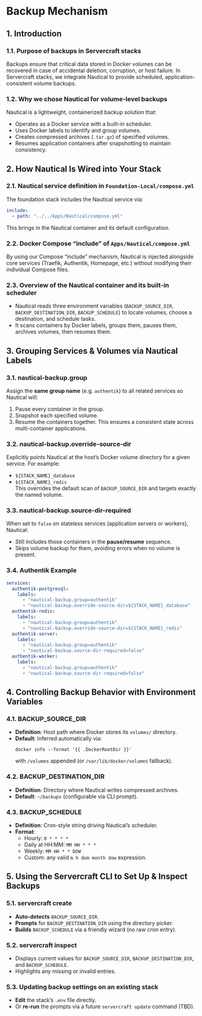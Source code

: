 # Backup Mechanism

## 1. Introduction

### 1.1. Purpose of backups in Servercraft stacks
Backups ensure that critical data stored in Docker volumes can be recovered in case of accidental deletion, corruption, or host failure. In Servercraft stacks, we integrate Nautical to provide scheduled, application-consistent volume backups.

### 1.2. Why we chose Nautical for volume-level backups
Nautical is a lightweight, containerized backup solution that:
- Operates as a Docker service with a built-in scheduler.
- Uses Docker labels to identify and group volumes.
- Creates compressed archives (`.tar.gz`) of specified volumes.
- Resumes application containers after snapshotting to maintain consistency.

## 2. How Nautical Is Wired into Your Stack

### 2.1. Nautical service definition in `Foundation-Local/compose.yml`
The foundation stack includes the Nautical service via:
```yaml
include:
  - path: "../../Apps/Nautical/compose.yml"
```
This brings in the Nautical container and its default configuration.

### 2.2. Docker Compose “include” of `Apps/Nautical/compose.yml`
By using our Compose “include” mechanism, Nautical is injected alongside core services (Traefik, Authentik, Homepage, etc.) without modifying their individual Compose files.

### 2.3. Overview of the Nautical container and its built-in scheduler
- Nautical reads three environment variables (`BACKUP_SOURCE_DIR`, `BACKUP_DESTINATION_DIR`, `BACKUP_SCHEDULE`) to locate volumes, choose a destination, and schedule tasks.
- It scans containers by Docker labels, groups them, pauses them, archives volumes, then resumes them.

## 3. Grouping Services & Volumes via Nautical Labels

### 3.1. nautical-backup.group
Assign the **same group name** (e.g. `authentik`) to all related services so Nautical will:
1. Pause every container in the group.
2. Snapshot each specified volume.
3. Resume the containers together.
This ensures a consistent state across multi-container applications.

### 3.2. nautical-backup.override-source-dir
Explicitly points Nautical at the host’s Docker volume directory for a given service. For example:
- `${STACK_NAME}_database`
- `${STACK_NAME}_redis`  
This overrides the default scan of `BACKUP_SOURCE_DIR` and targets exactly the named volume.

### 3.3. nautical-backup.source-dir-required
When set to `false` on stateless services (application servers or workers), Nautical:
- Still includes those containers in the **pause/resume** sequence.
- Skips volume backup for them, avoiding errors when no volume is present.

### 3.4. Authentik Example
```yaml
services:
  authentik-postgresql:
    labels:
      - "nautical-backup.group=authentik"
      - "nautical-backup.override-source-dir=${STACK_NAME}_database"
  authentik-redis:
    labels:
      - "nautical-backup.group=authentik"
      - "nautical-backup.override-source-dir=${STACK_NAME}_redis"
  authentik-server:
    labels:
      - "nautical-backup.group=authentik"
      - "nautical-backup.source-dir-required=false"
  authentik-worker:
    labels:
      - "nautical-backup.group=authentik"
      - "nautical-backup.source-dir-required=false"
```

## 4. Controlling Backup Behavior with Environment Variables

### 4.1. BACKUP_SOURCE_DIR
- **Definition**: Host path where Docker stores its `volumes/` directory.
- **Default**: Inferred automatically via:
  ```
  docker info --format '{{ .DockerRootDir }}'
  ```
  with `/volumes` appended (or `/var/lib/docker/volumes` fallback).

### 4.2. BACKUP_DESTINATION_DIR
- **Definition**: Directory where Nautical writes compressed archives.
- **Default**: `~/backups` (configurable via CLI prompt).

### 4.3. BACKUP_SCHEDULE
- **Definition**: Cron-style string driving Nautical’s scheduler.
- **Format**:
  - Hourly: `0 * * * *`
  - Daily at HH:MM: `MM HH * * *`
  - Weekly: `MM HH * * DOW`
  - Custom: any valid `m h dom month dow` expression.

## 5. Using the Servercraft CLI to Set Up & Inspect Backups

### 5.1. servercraft create <stack>
- **Auto-detects** `BACKUP_SOURCE_DIR`.
- **Prompts** for `BACKUP_DESTINATION_DIR` using the directory picker.
- **Builds** `BACKUP_SCHEDULE` via a friendly wizard (no raw cron entry).

### 5.2. servercraft inspect <stack>
- Displays current values for `BACKUP_SOURCE_DIR`, `BACKUP_DESTINATION_DIR`, and `BACKUP_SCHEDULE`.
- Highlights any missing or invalid entries.

### 5.3. Updating backup settings on an existing stack
- **Edit** the stack’s `.env` file directly.
- Or **re-run** the prompts via a future `servercraft update` command (TBD).
